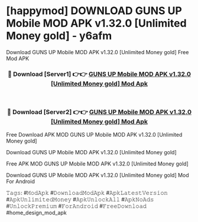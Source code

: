 # [happymod] DOWNLOAD GUNS UP Mobile MOD APK v1.32.0 [Unlimited Money gold] - y6afm
Download GUNS UP Mobile MOD APK v1.32.0 [Unlimited Money gold] Free Mod APK

<div align="center">
<h3>🔴 Download [Server1] 👉👉 <a href="https://apk-comot.site?title=GUNS_UP_Mobile_MOD_APK_v1.32.0_[Unlimited_Money_gold]">GUNS UP Mobile MOD APK v1.32.0 [Unlimited Money gold] Mod Apk</a></h3><br>

<h3>🔴 Download [Server2] 👉👉 <a href="https://apk-comot.site?title=GUNS_UP_Mobile_MOD_APK_v1.32.0_[Unlimited_Money_gold]">GUNS UP Mobile MOD APK v1.32.0 [Unlimited Money gold] Mod Apk</a></h3>
</div>


Free Download APK MOD GUNS UP Mobile MOD APK v1.32.0 [Unlimited Money gold]

Download GUNS UP Mobile MOD APK v1.32.0 [Unlimited Money gold] 

Free APK MOD GUNS UP Mobile MOD APK v1.32.0 [Unlimited Money gold] 

Download GUNS UP Mobile MOD APK v1.32.0 [Unlimited Money gold] Mod For Android

𝚃𝚊𝚐𝚜: #𝙼𝚘𝚍𝙰𝚙𝚔 #𝙳𝚘𝚠𝚗𝚕𝚘𝚊𝚍𝙼𝚘𝚍𝙰𝚙𝚔 #𝙰𝚙𝚔𝙻𝚊𝚝𝚎𝚜𝚝𝚅𝚎𝚛𝚜𝚒𝚘𝚗 #𝙰𝚙𝚔𝚄𝚗𝚕𝚒𝚖𝚒𝚝𝚎𝚍𝙼𝚘𝚗𝚎𝚢 #𝙰𝚙𝚔𝚄𝚗𝚕𝚘𝚌𝚔𝙰𝚕𝚕 #𝙰𝚙𝚔𝙽𝚘𝙰𝚍𝚜 #𝚄𝚗𝚕𝚘𝚌𝚔𝙿𝚛𝚎𝚖𝚒𝚞𝚖 #𝙵𝚘𝚛𝙰𝚗𝚍𝚛𝚘𝚒𝚍 #𝙵𝚛𝚎𝚎𝙳𝚘𝚠𝚗𝚕𝚘𝚊𝚍 #home_design_mod_apk